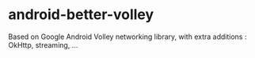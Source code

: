 # android-better-volley
Based on Google Android Volley networking library, with extra additions : OkHttp, streaming, ...

